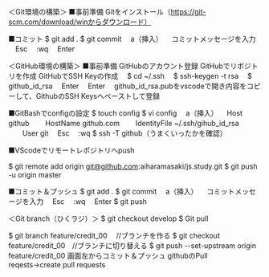 ＜Git環境の構築＞
■事前準備
Gitをインストール（https://git-scm.com/download/winからダウンロード）

■コミット
$ git add .
$ git commit
　a（挿入）
　コミットメッセージを入力
　Esc
　:wq
　Enter

＜GitHub環境の構築＞
■事前準備
GitHubのアカウント登録
GitHubでリポジトリを作成
GitHubでSSH Keyの作成
　$ cd ~/.ssh
　$ ssh-keygen -t rsa
　$ github_id_rsa
　Enter
　Enter
　github_id_rsa.pubをvscodeで開き内容をコピーして、GithubのSSH Keysへペーストして登録

■GitBashでconfigの設定
$ touch config
$ vi config
　a（挿入）
　Host github
　　HostName github.com
　　IdentityFile ~/.ssh/gihub_id_rsa
　　User git
　Esc
　:wq
$ ssh -T github（うまくいったかを確認）

■VScodeでリモートレポジトリへpush

$ git remote add origin git@github.com:aiharamasaki/js.study.git
$ git push -u origin master

■コミット＆プッシュ
$ git add .
$ git commit
　a（挿入）
　コミットメッセージを入力
　Esc
　:wq
　Enter
$ git push


＜Git branch（ひくラジ）＞
$ git checkout develop
$ Git pull

$ git branch feature/credit_00 　//ブランチを作る
$ git checkout feature/credit_00　//ブランチに切り替える
$ git push --set-upstream origin feature/credit_00
画面左からコミット＆プッシュ
githubのPull reqests→create pull requests